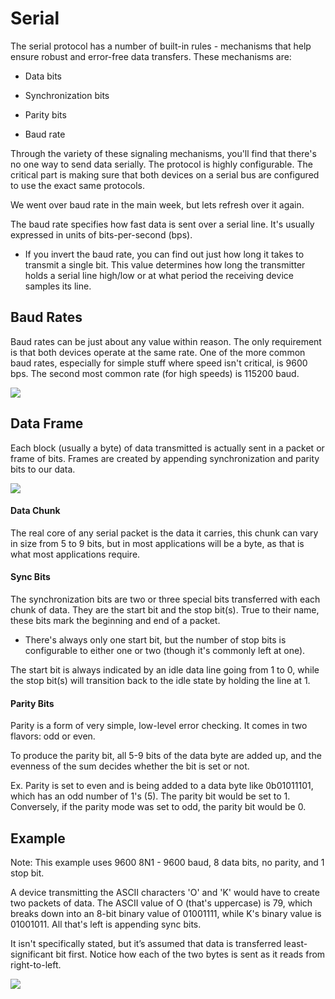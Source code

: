 # Serial

The serial protocol has a number of built-in rules - mechanisms that help ensure robust and error-free data transfers. These mechanisms are:

- Data bits

- Synchronization bits

- Parity bits

- Baud rate

Through the variety of these signaling mechanisms, you'll find that there's
no one way to send data serially. The protocol is highly configurable. The
critical part is making sure that both devices on a serial bus are configured
to use the exact same protocols.

We went over baud rate in the main week, but lets refresh over it again.

The baud rate specifies how fast data is sent over a serial line. It's usually expressed in units of bits-per-second (bps).

- If you invert the baud rate, you can find out just how long it takes to transmit a single bit. This value determines how long the transmitter holds a serial line high/low or at what period the receiving device samples its line.

## Baud Rates

Baud rates can be just about any value within reason. The only requirement is that both devices operate at the same rate. One of the more common baud rates, especially for simple stuff where speed isn't critical, is 9600 bps. The second most common rate (for high speeds) is 115200 baud.

![](https://lh5.googleusercontent.com/eh3OQKFcHO1J7l-ibZNKlGiRIMlTiE6EgbQ6kQCq3jqZj9FLXfOzYMQvgTzrh334v_YFqzOBJ8rKlNYU7tusgjCtCMGcGuBbTt22vtpqKaTTKJRqI4rIESo_JemQbhlppj21gZDGYjvnTpCjS0XlfX49pxcWWOT2=s2048)

## Data Frame

Each block (usually a byte) of data transmitted is actually sent in a packet or frame of bits. Frames are created by appending synchronization and parity bits to our data.

![](https://lh6.googleusercontent.com/i5cVpzfRRgbDy12plAeTEtl27vbCscJkiGzQJPBjKa_mLC8hToc474kbq94b2i_K_YjO0b7KHwzB9V7oqpsBUYfr2NzQ3y021AzXf6nI5w46Lmz70O6TgGOqGDpkiS9l8o6zzqDyfiaY6EkqWyh1ntz6In_aAVkz=s2048)

#### Data Chunk

The real core of any serial packet is the data it carries, this chunk can vary in size from 5 to 9 bits, but in most applications will be a byte, as that is what most applications require.

#### Sync Bits

The synchronization bits are two or three special bits transferred with each chunk of data. They are the start bit and the stop bit(s). True to their name, these bits mark the beginning and end of a packet.

- There's always only one start bit, but the number of stop bits is configurable to either one or two (though it's commonly left at one).

The start bit is always indicated by an idle data line going from 1 to 0, while the stop bit(s) will transition back to the idle state by holding the line at 1.

#### Parity Bits

Parity is a form of very simple, low-level error checking. It comes in two flavors: odd or even. 

To produce the parity bit, all 5-9 bits of the data byte are added up, and the evenness of the sum decides whether the bit is set or not. 

Ex. Parity is set to even and is being added to a data byte like 0b01011101, which has an odd number of 1's (5). The parity bit would be set to 1. Conversely, if the parity mode was set to odd, the parity bit would be 0.

## Example

Note: This example uses 9600 8N1 - 9600 baud, 8 data bits, no parity, and 1 stop bit.

A device transmitting the ASCII characters 'O' and 'K' would have to create two packets of data. The ASCII value of O (that's uppercase) is 79, which breaks down into an 8-bit binary value of 01001111, while K's binary value is 01001011. All that's left is appending sync bits.

It isn't specifically stated, but it’s assumed that data is transferred least-significant bit first. Notice how each of the two bytes is sent as it reads from right-to-left.

![](https://lh3.googleusercontent.com/-e1Ck4hchEjeV0s458IUWHxWALPnL4F8lMTA6o2QpVvqk4M5-5mPTxPekRuHyBzjMnocYCYTYnoD7axdjrX4xwuJUsKsNaMtBTpwMXChB5wRLZ41mhpbUilArZVijhWHRvtH9O2Ns-vB3SL7pfn-b9HzM1i3SH55=s2048)
